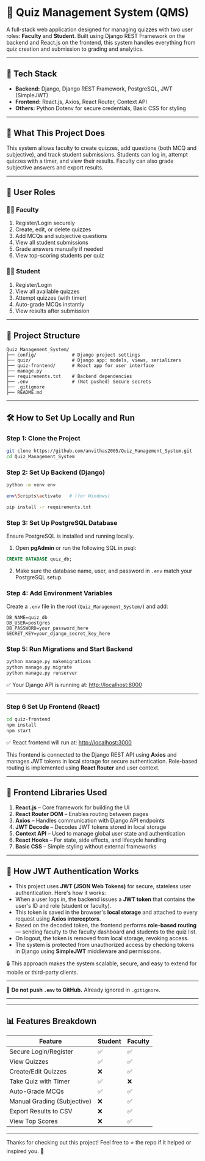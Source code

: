 # 📘 Quiz Management System (QMS)

A full-stack web application designed for managing quizzes with two user roles: **Faculty** and **Student**. Built using Django REST Framework on the backend and React.js on the frontend, this system handles everything from quiz creation and submission to grading and analytics.

---

## 🚀 Tech Stack

- **Backend:** Django, Django REST Framework, PostgreSQL, JWT (SimpleJWT)
- **Frontend:** React.js, Axios, React Router, Context API
- **Others:** Python Dotenv for secure credentials, Basic CSS for styling

---

## 🎯 What This Project Does

This system allows faculty to create quizzes, add questions (both MCQ and subjective), and track student submissions. Students can log in, attempt quizzes with a timer, and view their results. Faculty can also grade subjective answers and export results.

---

## 👥 User Roles

### 👩‍🏫 Faculty
1. Register/Login securely
2. Create, edit, or delete quizzes
3. Add MCQs and subjective questions
4. View all student submissions
5. Grade answers manually if needed
6. View top-scoring students per quiz

### 👨‍🎓 Student
1. Register/Login
2. View all available quizzes
3. Attempt quizzes (with timer)
4. Auto-grade MCQs instantly
5. View results after submission

---

## 🧠 Project Structure

```
Quiz_Management_System/
├── config/             # Django project settings
├── quiz/               # Django app: models, views, serializers
├── quiz-frontend/      # React app for user interface
├── manage.py
├── requirements.txt    # Backend dependencies
├── .env                # (Not pushed) Secure secrets
├── .gitignore
├── README.md
```

---

## 🛠️ How to Set Up Locally and Run

### Step 1: Clone the Project

```bash
git clone https://github.com/anvithas2005/Quiz_Management_System.git 
cd Quiz_Management_System
```

### Step 2: Set Up Backend (Django)

```bash
python -m venv env
```
```bash
env\Scripts\activate   # (for Windows)
```
```bash
pip install -r requirements.txt
```
### Step 3: Set Up PostgreSQL Database

Ensure PostgreSQL is installed and running locally.

1. Open **pgAdmin** or run the following SQL in psql:

```sql
CREATE DATABASE quiz_db;
```

2. Make sure the database name, user, and password in `.env` match your PostgreSQL setup.

### Step 4: Add Environment Variables

Create a `.env` file in the root (`Quiz_Management_System/`) and add:

```env
DB_NAME=quiz_db
DB_USER=postgres
DB_PASSWORD=your_password_here
SECRET_KEY=your_django_secret_key_here
```

### Step 5: Run Migrations and Start Backend

```bash
python manage.py makemigrations
python manage.py migrate
python manage.py runserver
```

✅ Your Django API is running at: [http://localhost:8000](http://localhost:8000)

---

### Step 6 Set Up Frontend (React)

```bash
cd quiz-frontend
npm install
npm start
```

✅ React frontend will run at: [http://localhost:3000](http://localhost:3000)

This frontend is connected to the Django REST API using **Axios** and manages JWT tokens in local storage for secure authentication. Role-based routing is implemented using **React Router** and user context.

---

## 🧰 Frontend Libraries Used

1. **React.js** – Core framework for building the UI
2. **React Router DOM** – Enables routing between pages
3. **Axios** – Handles communication with Django API endpoints
4. **JWT Decode** – Decodes JWT tokens stored in local storage
5. **Context API** – Used to manage global user state and authentication
6. **React Hooks** – For state, side effects, and lifecycle handling
7. **Basic CSS** – Simple styling without external frameworks

---

## 🔐 How JWT Authentication Works

- This project uses **JWT (JSON Web Tokens)** for secure, stateless user authentication. Here's how it works:
- When a user logs in, the backend issues a **JWT token** that contains the user's ID and role (student or faculty).
- This token is saved in the browser's **local storage** and attached to every request using **Axios interceptors**.
- Based on the decoded token, the frontend performs **role-based routing** — sending faculty to the faculty dashboard and students to the quiz list.
- On logout, the token is removed from local storage, revoking access.
- The system is protected from unauthorized access by checking tokens in Django using **SimpleJWT** middleware and permissions.

🔒 This approach makes the system scalable, secure, and easy to extend for mobile or third-party clients.

---

🛑 **Do not push `.env` to GitHub.** Already ignored in `.gitignore`.

---

---

## 📊 Features Breakdown

| Feature                     | Student | Faculty |
| --------------------------- | ------- | ------- |
| Secure Login/Register       | ✅       | ✅       |
| View Quizzes                | ✅       | ✅       |
| Create/Edit Quizzes         | ❌       | ✅       |
| Take Quiz with Timer        | ✅       | ❌       |
| Auto-Grade MCQs             | ✅       | ✅       |
| Manual Grading (Subjective) | ❌       | ✅       |
| Export Results to CSV       | ❌       | ✅       |
| View Top Scores             | ❌       | ✅       |

---

Thanks for checking out this project! Feel free to ⭐ the repo if it helped or inspired you. 🙌 